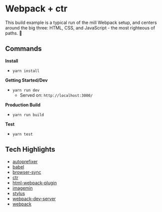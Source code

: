 # Webpack + ctr

This build example is a typical run of the mill Webpack setup, and centers around the big three: HTML, CSS, and JavaScript - the most righteous of paths. :pray:

## Commands

__Install__

+ `yarn install`

__Getting Started/Dev__

+ `yarn run dev`
    * Served on: `http://localhost:3000/`

__Production Build__

+ `yarn run build`

__Test__

+ `yarn test`


## Tech Highlights

+ [autoprefixer](https://github.com/postcss/autoprefixer)
+ [babel](https://babeljs.io/)
+ [browser-sync](https://www.browsersync.io/)
+ [ctr](https://ctr-lang.com)
+ [html-webpack-plugin](https://github.com/jantimon/html-webpack-plugin)
+ [imagemin](https://github.com/imagemin/imagemin)
+ [stylus](http://stylus-lang.com/)
+ [webpack-dev-server](https://webpack.js.org/configuration/dev-server/)
+ [webpack](https://webpack.js.org/)
